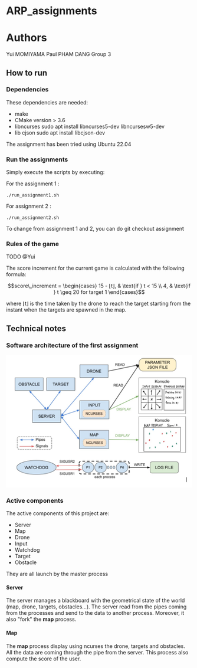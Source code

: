 # ARP_assignments

# Authors

Yui MOMIYAMA
Paul PHAM DANG
Group 3

## How to run

### Dependencies

These dependencies are needed:

- make
- CMake version > 3.6
- libncurses
    sudo apt install libncurses5-dev libncursesw5-dev
- lib cjson
    sudo apt install libcjson-dev

The assignment has been tried using Ubuntu 22.04

### Run the assignments

Simply execute the scripts by executing:

For the assignment 1 :

    ./run_assignment1.sh

For assignment 2 :

    ./run_assignment2.sh

To change from assignment 1 and 2, you can do 
    git checkout assignment

### Rules of the game

TODO @Yui

The score increment for the current game is calculated with the following formula:

```math
score\_increment =
\begin{cases}
    15 - ⌊t⌋, & \text{if } t < 15 \\
    4, & \text{if } t \geq 20 for target 1
\end{cases}
```

where ⌊t⌋ is the time taken by the drone to reach the target starting from the instant when the targets are spawned in the map.

## Technical notes

### Software architecture of the first assignment

![plot](./docs/architecture.jpg)

### Active components
The active components of this project are:

- Server
- Map
- Drone
- Input
- Watchdog
- Target
- Obstacle

They are all launch by the master process

#### Server

The server manages a blackboard with the geometrical state of the world (map, drone, targets, obstacles…). The server read from the pipes coming from the processes and send to the data to another process. Moreover, it also "fork" the **map** process.

#### Map
The **map** process display using ncurses the drone, targets and obstacles. All the data are coming through the pipe from the server. This process also compute the score of the user.

